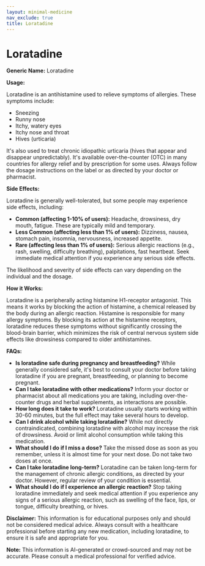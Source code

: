 ```yaml
---
layout: minimal-medicine
nav_exclude: true
title: Loratadine
---
```


# Loratadine

**Generic Name:** Loratadine

**Usage:**

Loratadine is an antihistamine used to relieve symptoms of allergies.  These symptoms include:

* Sneezing
* Runny nose
* Itchy, watery eyes
* Itchy nose and throat
* Hives (urticaria)

It's also used to treat chronic idiopathic urticaria (hives that appear and disappear unpredictably).  It's available over-the-counter (OTC) in many countries for allergy relief and by prescription for some uses.  Always follow the dosage instructions on the label or as directed by your doctor or pharmacist.

**Side Effects:**

Loratadine is generally well-tolerated, but some people may experience side effects, including:

* **Common (affecting 1-10% of users):**  Headache, drowsiness, dry mouth, fatigue.  These are typically mild and temporary.
* **Less Common (affecting less than 1% of users):** Dizziness, nausea, stomach pain, insomnia, nervousness, increased appetite.
* **Rare (affecting less than 1% of users):**  Serious allergic reactions (e.g., rash, swelling, difficulty breathing), palpitations, fast heartbeat.  Seek immediate medical attention if you experience any serious side effects.

The likelihood and severity of side effects can vary depending on the individual and the dosage.

**How it Works:**

Loratadine is a peripherally acting histamine H1-receptor antagonist.  This means it works by blocking the action of histamine, a chemical released by the body during an allergic reaction.  Histamine is responsible for many allergy symptoms. By blocking its action at the histamine receptors, loratadine reduces these symptoms without significantly crossing the blood-brain barrier, which minimizes the risk of central nervous system side effects like drowsiness compared to older antihistamines.

**FAQs:**

* **Is loratadine safe during pregnancy and breastfeeding?**  While generally considered safe, it's best to consult your doctor before taking loratadine if you are pregnant, breastfeeding, or planning to become pregnant.
* **Can I take loratadine with other medications?**  Inform your doctor or pharmacist about all medications you are taking, including over-the-counter drugs and herbal supplements, as interactions are possible.
* **How long does it take to work?**  Loratadine usually starts working within 30-60 minutes, but the full effect may take several hours to develop.
* **Can I drink alcohol while taking loratadine?** While not directly contraindicated, combining loratadine with alcohol may increase the risk of drowsiness.  Avoid or limit alcohol consumption while taking this medication.
* **What should I do if I miss a dose?**  Take the missed dose as soon as you remember, unless it is almost time for your next dose. Do not take two doses at once.
* **Can I take loratadine long-term?**  Loratadine can be taken long-term for the management of chronic allergic conditions, as directed by your doctor.  However, regular review of your condition is essential.
* **What should I do if I experience an allergic reaction?**  Stop taking loratadine immediately and seek medical attention if you experience any signs of a serious allergic reaction, such as swelling of the face, lips, or tongue, difficulty breathing, or hives.


**Disclaimer:** This information is for educational purposes only and should not be considered medical advice.  Always consult with a healthcare professional before starting any new medication, including loratadine, to ensure it is safe and appropriate for you.


**Note:** This information is AI-generated or crowd-sourced and may not be accurate. Please consult a medical professional for verified advice.